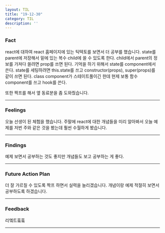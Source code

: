 ```yaml
---
layout: TIL
title: "19-12-30"
category: TIL
description: ''
---
```


### Fact

react에 대하여 react 홈페이지에 있는 틱텍토를 보면서 더 공부를 했습니다. state를 parent에 저장해서 밑에 있는 복수 child에 쓸 수 있도록 한다. child에서 parent의 정보를 가져다 쓸려면 prop를 쓰면 된다. 기억을 하기 위해서 state를 component에서 쓴다. state를 세팅하려면 this.state를 쓰고 constructor(props), super(props)를 같이 쓰면 된다. class component가 스테이트풀이긴 한데 현제 보통 함수component를 쓰고 hook를 쓴다.

또한 짝프를 해서 옆 동료분을 좀 도와줬습니다.

---

### Feelings

오늘 선생이 된 체험을 했습니다. 주말에 react에 대한 개념들을 미리 알아봐서 오늘 예제를 저번 주와 같은 것을 봤는데 훨씬 수월하게 봤습니다.

---

### Findings

예제 보면서 공부하는 것도 좋지만 개념들도 보고 공부하는 게 좋다.

---

### Future Action Plan

더 잘 가르칠 수 있도록 짝프 하면서 실력을 늘리겠습니다. 개념이랑 예제 적절히 보면서 공부하도록 하겠습니다.

---

### Feedback

리엨트훜훜

---
